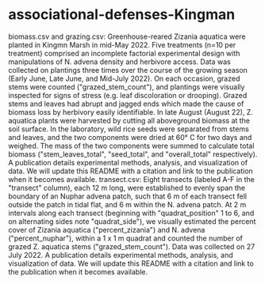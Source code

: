 # associational-defenses-Kingman
biomass.csv and grazing.csv: Greenhouse-reared Zizania aquatica were planted in Kingmn Marsh in mid-May 2022. Five treatments (n=10 per treatment) comprised an incomplete factorial experimental design with manipulations of N. advena density and herbivore access. Data was collected on plantings three times over the course of the growing season (Early June, Late June, and Mid-July 2022). On each occasion, grazed stems were counted ("grazed_stem_count"), and plantings were visually inspected for signs of stress (e.g. leaf discoloration or drooping). Grazed stems and leaves had abrupt and jagged ends which made the cause of biomass loss by herbivory easily identifiable. In late August (August 22), Z. aquatica plants were harvested by cutting all aboveground biomass at the soil surface. In the laboratory, wild rice seeds were separated from stems and leaves, and the two components were dried at 60° C for two days and weighed. The mass of the two components were summed to calculate total biomass ("stem_leaves_total", "seed_total", and "overall_total" respectively). A publication details experimental methods, analysis, and visualization of data. We will update this README with a citation and link to the publication when it becomes available.
transect.csv: Eight transects (labeled A-F in the "transect" column), each 12 m long, were established to evenly span the boundary of an Nuphar advena patch, such that 6 m of each transect fell outside the patch in tidal flat, and 6 m within the N. advena patch. At 2 m intervals along each transect (beginning with "quadrat_position" 1 to 6, and on alternating sides note "quadrat_side"), we visually estimated the percent cover of Zizania aquatica ("percent_zizania") and N. advena ("percent_nuphar"), within a 1 x 1 m quadrat and counted the number of grazed Z. aquatica stems ("grazed_stem_count"). Data was collected on 27 July 2022. A publication details experimental methods, analysis, and visualization of data. We will update this README with a citation and link to the publication when it becomes available.
